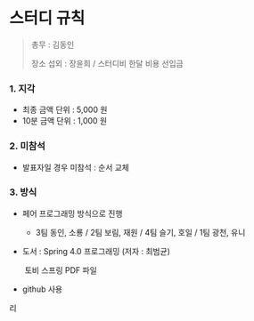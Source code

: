 # 스터디 규칙

> 총무 : 김동인 
>
> 장소 섭외 : 장윤희 / 스터디비 한달 비용 선입금

### 1. 지각

- 최종 금액 단위 : 5,000 원
- 10분 금액 단위 : 1,000 원

### 2. 미참석

- 발표자일 경우 미참석 : 순서 교체

### 3. 방식 

- 페어 프로그래밍 방식으로 진행

  - 3팀 동인, 소룡 / 2팀 보림, 재원 / 4팀 슬기, 호일 / 1팀 광천, 유니

- 도서 : Spring 4.0 프로그래밍 (저자 : 최범균)

  ​	 토비 스프링 PDF 파일

- github 사용

리